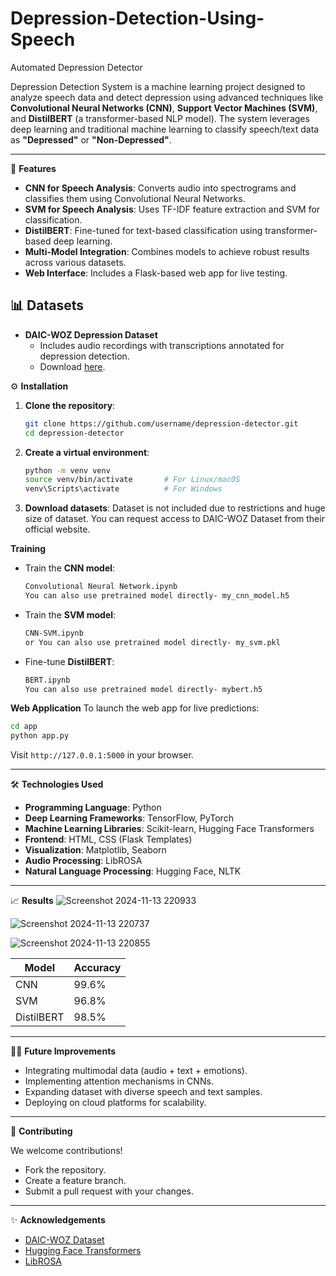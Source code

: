 # Depression-Detection-Using-Speech
Automated Depression Detector

Depression Detection System is a machine learning project designed to analyze speech data and detect depression using advanced techniques like **Convolutional Neural Networks (CNN)**, **Support Vector Machines (SVM)**, and **DistilBERT** (a transformer-based NLP model). The system leverages deep learning and traditional machine learning to classify speech/text data as **"Depressed"** or **"Non-Depressed"**.

---

🧠 **Features**

- **CNN for Speech Analysis**: Converts audio into spectrograms and classifies them using Convolutional Neural Networks.
- **SVM for Speech Analysis**: Uses TF-IDF feature extraction and SVM for classification.
- **DistilBERT**: Fine-tuned for text-based classification using transformer-based deep learning.
- **Multi-Model Integration**: Combines models to achieve robust results across various datasets.
- **Web Interface**: Includes a Flask-based web app for live testing.


## 📊 **Datasets**

- **DAIC-WOZ Depression Dataset**  
  - Includes audio recordings with transcriptions annotated for depression detection.  
  - Download [here](https://dcapswoz.ict.usc.edu/).


⚙️ **Installation**

1. **Clone the repository**:
   ```bash
   git clone https://github.com/username/depression-detector.git
   cd depression-detector
   ```

2. **Create a virtual environment**:
   ```bash
   python -m venv venv
   source venv/bin/activate       # For Linux/macOS
   venv\Scripts\activate          # For Windows
   ```

3. **Download datasets**:
   Dataset is not included due to restrictions and huge size of dataset. You can request access to DAIC-WOZ Dataset from their official website.


**Training**

- Train the **CNN model**:
   ```bash
   Convolutional Neural Network.ipynb
   You can also use pretrained model directly- my_cnn_model.h5
   ```

- Train the **SVM model**:
   ```bash
   CNN-SVM.ipynb
   or You can also use pretrained model directly- my_svm.pkl
   ```

- Fine-tune **DistilBERT**:
   ```bash
  BERT.ipynb
   You can also use pretrained model directly- mybert.h5
   ```


**Web Application**
To launch the web app for live predictions:
```bash
cd app
python app.py
```
Visit `http://127.0.0.1:5000` in your browser.

---

🛠️ **Technologies Used**

- **Programming Language**: Python
- **Deep Learning Frameworks**: TensorFlow, PyTorch
- **Machine Learning Libraries**: Scikit-learn, Hugging Face Transformers
- **Frontend**: HTML, CSS (Flask Templates)
- **Visualization**: Matplotlib, Seaborn
- **Audio Processing**: LibROSA
- **Natural Language Processing**: Hugging Face, NLTK

---

📈 **Results**
![Screenshot 2024-11-13 220933](https://github.com/user-attachments/assets/5ccb1a7f-9733-4965-847e-972f6d90c56a)

![Screenshot 2024-11-13 220737](https://github.com/user-attachments/assets/d4ebb927-9fca-4b97-83ef-aa6d6520c502)

![Screenshot 2024-11-13 220855](https://github.com/user-attachments/assets/bd10fa0d-a84c-440f-880e-96e49db84555)




| Model        | Accuracy  |
|--------------|-----------|
| CNN          | 99.6%     |
| SVM          | 96.8%     |
| DistilBERT   | 98.5%     |

---

👩‍🔬 **Future Improvements**

- Integrating multimodal data (audio + text + emotions).
- Implementing attention mechanisms in CNNs.
- Expanding dataset with diverse speech and text samples.
- Deploying on cloud platforms for scalability.

---

🤝 **Contributing**

We welcome contributions!  
- Fork the repository.
- Create a feature branch.
- Submit a pull request with your changes.

---

✨ **Acknowledgements**

- [DAIC-WOZ Dataset](https://dcapswoz.ict.usc.edu/)
- [Hugging Face Transformers](https://huggingface.co/transformers/)
- [LibROSA](https://librosa.org/)
